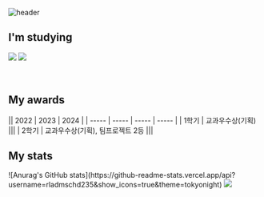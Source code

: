 ![header](https://capsule-render.vercel.app/api?type=Waving&color=auto&height=200&section=header&text=rladmschd235%20Github&fontSize=50)

<h2 align="left"> I'm studying</h2>
<div>
  <img src="https://img.shields.io/badge/Unity-FFFFFF?style=flat&logo=Unity&logoColor=black"/>
  <img src="https://img.shields.io/badge/C Sharp-239120?style=flat&logo=C Sharp&logoColor=white"/>
 </div>
 <br><br>

<h2 align="left"> My awards</h2>
|| 2022 | 2023 | 2024 |
| ----- | ----- | ----- | ----- |
| 1학기 | 교과우수상(기획) |||
| 2학기 | 교과우수상(기획), 팀프로젝트 2등 |||

<h2 align="left"> My stats</h2>
![Anurag's GitHub stats](https://github-readme-stats.vercel.app/api?username=rladmschd235&show_icons=true&theme=tokyonight)
<img src="https://github-readme-stats.vercel.app/api/top-langs/?username=rladmschd235&theme=tokyonight&layout=compact">
